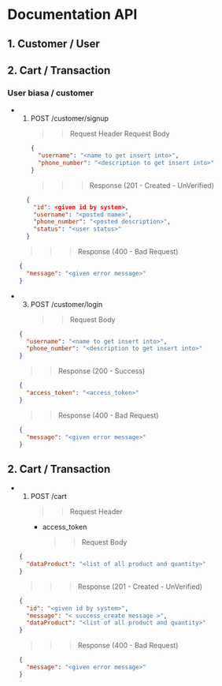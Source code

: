 # Documentation API

## 1. Customer / User

## 2. Cart / Transaction

### User biasa / customer

- 1. POST /customer/signup
     > > Request Header
     > > Request Body
     ```json
     {
       "username": "<name to get insert into>",
       "phone_number": "<description to get insert into>"
     }
     ```
     > > > Response (201 - Created - UnVerified)
  ```json
    {
      "id": <given id by system>,
      "username": "<posted name>",
      "phone_number": "<posted description>",
      "status": "<user status>"
    }
  ```
  > > > Response (400 - Bad Request)
  ```json
  {
    "message": "<given error message>"
  }
  ```
  <!-- - 2. GET /customer/verif
    >> Request Params
        - verification_id
    >> Response (201 - Created - Verified)
    ```json
      {
        "usename": "<status veriied>"
      }
    ```
    >> Response (400 - Bad Request)
    ```json
      {
        "message": "<given error message>"
      }
    ``` -->
- 3. POST /customer/login
     > > Request Body
  ```json
  {
    "username": "<name to get insert into>",
    "phone_number": "<description to get insert into>"
  }
  ```
  > > Response (200 - Success)
  ```json
  {
    "access_token": "<access_token>"
  }
  ```
  > > Response (400 - Bad Request)
  ```json
  {
    "message": "<given error message>"
  }
  ```

## 2. Cart / Transaction

- 1. POST /cart
     > > Request Header
     - access_token
       > > Request Body
  ```json
  {
    "dataProduct": "<list of all product and quantity>"
  }
  ```
  > > > Response (201 - Created - UnVerified)
  ```json
  {
    "id": "<given id by system>",
    "message": "< success_create message >",
    "dataProduct": "<list of all product and quantity>"
  }
  ```
  > > > Response (400 - Bad Request)
  ```json
  {
    "message": "<given error message>"
  }
  ```
